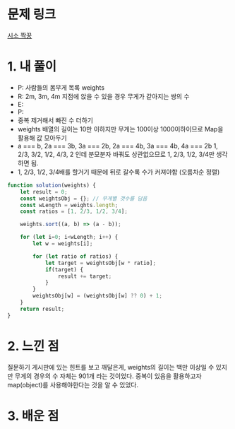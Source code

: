 # 문제 링크

[시소 짝꿍](https://school.programmers.co.kr/learn/courses/30/lessons/152996)

# 1. 내 풀이
- P: 사람들의 몸무게 목록 weights
- R: 2m, 3m, 4m 지점에 앉을 수 있을 경우 무게가 같아지는 쌍의 수
- E:
- P:
- 중복 제거해서 빠진 수 더하기
- weights 배열의 길이는 10만 이하지만 무게는 100이상 1000이하이므로 Map을 활용해 값 모아두기
- a === b, 2a === 3b, 3a === 2b, 2a === 4b, 3a === 4b, 4a === 2b
  1, 2/3, 3/2, 1/2, 4/3, 2 인데 분모분자 바꿔도 상관없으므로 1, 2/3, 1/2, 3/4만 생각하면 됨.
- 1, 2/3, 1/2, 3/4배를 할거기 때문에 뒤로 갈수록 수가 커져야함 (오름차순 정렬)

```js
function solution(weights) {
    let result = 0;
    const weightsObj = {}; // 무게별 갯수를 담음
    const wLength = weights.length;
    const ratios = [1, 2/3, 1/2, 3/4];

    weights.sort((a, b) => (a - b));

    for (let i=0; i<wLength; i++) {
        let w = weights[i];

        for (let ratio of ratios) {
            let target = weightsObj[w * ratio];
            if(target) {
                result += target;
            }
        }
        weightsObj[w] = (weightsObj[w] ?? 0) + 1;
    }
    return result;
}
```

# 2. 느낀 점

질문하기 게시판에 있는 힌트를 보고 깨달은게, weights의 길이는 백만 이상일 수 있지만 무게의 경우의 수 자체는 901개 라는 것이었다.
중복이 있음을 활용하고자 map(object)를 사용해야한다는 것을 알 수 있었다.

# 3. 배운 점
